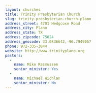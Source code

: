```yaml
---
layout: churches
title: Trinity Presbyterian Church
slug: trinity-presbyterian-church-plano
address_street: 4701 Hedgcoxe Road 
address_city: Plano
address_state: TX
address_zipcode: 75024
address_geocode: 33.0836642,-96.7949057
phone: 972-335-3844
website: http://www.trinityplano.org
pastors: 
  - 
    name: Mike Rasmussen
    senior_minister: Yes
  - 
    name: Michael Wichlan
    senior_minister: No
---
```



